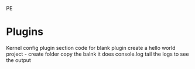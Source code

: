 PE

Plugins
======

Kernel config
plugin section
code for blank plugin
create a hello world project - create folder copy the balnk
it does console.log
tail the logs to see the output







